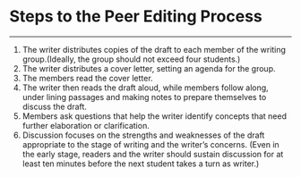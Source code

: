 # Steps to the Peer Editing Process
---
1. The writer distributes copies of the draft to each member of the writing group.(Ideally, the group should not exceed four students.)
2. The writer distributes a cover letter, setting an agenda for the group.
3. The members read the cover letter.
4. The writer then reads the draft aloud, while members follow along, under lining passages and making notes to prepare themselves to discuss the draft.
5. Members ask questions that help the writer identify concepts that need further elaboration or clarification.
6. Discussion focuses on the strengths and weaknesses of the draft appropriate to the stage of writing and the writer’s concerns. (Even in the early stage, readers and the writer should sustain discussion for at least ten minutes before the next student takes a turn as writer.)
